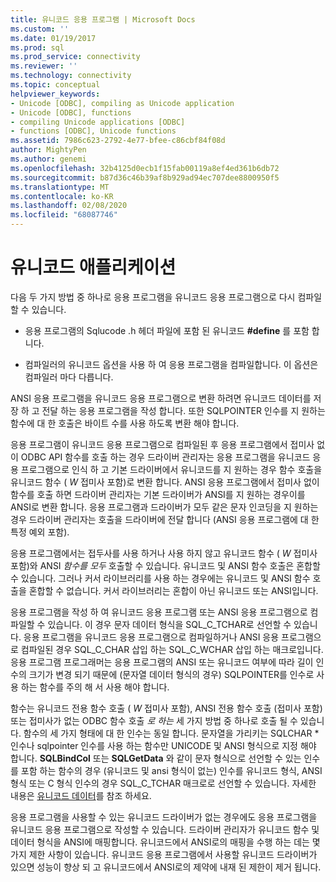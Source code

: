 ```yaml
---
title: 유니코드 응용 프로그램 | Microsoft Docs
ms.custom: ''
ms.date: 01/19/2017
ms.prod: sql
ms.prod_service: connectivity
ms.reviewer: ''
ms.technology: connectivity
ms.topic: conceptual
helpviewer_keywords:
- Unicode [ODBC], compiling as Unicode application
- Unicode [ODBC], functions
- compiling Unicode applications [ODBC]
- functions [ODBC], Unicode functions
ms.assetid: 7986c623-2792-4e77-bfee-c86cbf84f08d
author: MightyPen
ms.author: genemi
ms.openlocfilehash: 32b4125d0ecb1f15fab00119a8ef4ed361b6db72
ms.sourcegitcommit: b87d36c46b39af8b929ad94ec707dee8800950f5
ms.translationtype: MT
ms.contentlocale: ko-KR
ms.lasthandoff: 02/08/2020
ms.locfileid: "68087746"
---
```

# <a name="unicode-applications"></a>유니코드 애플리케이션
다음 두 가지 방법 중 하나로 응용 프로그램을 유니코드 응용 프로그램으로 다시 컴파일할 수 있습니다.  
  
-   응용 프로그램의 Sqlucode .h 헤더 파일에 포함 된 유니코드 **#define** 를 포함 합니다.  
  
-   컴파일러의 유니코드 옵션을 사용 하 여 응용 프로그램을 컴파일합니다. 이 옵션은 컴파일러 마다 다릅니다.  
  
 ANSI 응용 프로그램을 유니코드 응용 프로그램으로 변환 하려면 유니코드 데이터를 저장 하 고 전달 하는 응용 프로그램을 작성 합니다. 또한 SQLPOINTER 인수를 지 원하는 함수에 대 한 호출은 바이트 수를 사용 하도록 변환 해야 합니다.  
  
 응용 프로그램이 유니코드 응용 프로그램으로 컴파일된 후 응용 프로그램에서 접미사 없이 ODBC API 함수를 호출 하는 경우 드라이버 관리자는 응용 프로그램을 유니코드 응용 프로그램으로 인식 하 고 기본 드라이버에서 유니코드를 지 원하는 경우 함수 호출을 유니코드 함수 ( *W* 접미사 포함)로 변환 합니다. ANSI 응용 프로그램에서 접미사 없이 함수를 호출 하면 드라이버 관리자는 기본 드라이버가 ANSI를 지 원하는 경우이를 ANSI로 변환 합니다. 응용 프로그램과 드라이버가 모두 같은 문자 인코딩을 지 원하는 경우 드라이버 관리자는 호출을 드라이버에 전달 합니다 (ANSI 응용 프로그램에 대 한 특정 예외 포함).  
  
 응용 프로그램에서는 접두사를 사용 하거나 사용 하지 않고 유니코드 함수 ( *W* 접미사 포함)와 ANSI *함수를 모두* 호출할 수 있습니다. 유니코드 및 ANSI 함수 호출은 혼합할 수 있습니다. 그러나 커서 라이브러리를 사용 하는 경우에는 유니코드 및 ANSI 함수 호출을 혼합할 수 없습니다. 커서 라이브러리는 혼합이 아닌 유니코드 또는 ANSI입니다.  
  
 응용 프로그램을 작성 하 여 유니코드 응용 프로그램 또는 ANSI 응용 프로그램으로 컴파일할 수 있습니다. 이 경우 문자 데이터 형식을 SQL_C_TCHAR로 선언할 수 있습니다. 응용 프로그램을 유니코드 응용 프로그램으로 컴파일하거나 ANSI 응용 프로그램으로 컴파일된 경우 SQL_C_CHAR 삽입 하는 SQL_C_WCHAR 삽입 하는 매크로입니다. 응용 프로그램 프로그래머는 응용 프로그램의 ANSI 또는 유니코드 여부에 따라 길이 인수의 크기가 변경 되기 때문에 (문자열 데이터 형식의 경우) SQLPOINTER를 인수로 사용 하는 함수를 주의 해 서 사용 해야 합니다.  
  
 함수는 유니코드 전용 함수 호출 ( *W* 접미사 포함), ANSI 전용 함수 호출 (접미사 포함) 또는 접미사가 없는 ODBC 함수 호출 *로 하는* 세 가지 방법 중 하나로 호출 될 수 있습니다. 함수의 세 가지 형태에 대 한 인수는 동일 합니다. 문자열을 가리키는 SQLCHAR \* 인수나 sqlpointer 인수를 사용 하는 함수만 UNICODE 및 ANSI 형식으로 지정 해야 합니다. **SQLBindCol** 또는 **SQLGetData** 와 같이 문자 형식으로 선언할 수 있는 인수를 포함 하는 함수의 경우 (유니코드 및 ansi 형식이 없는) 인수를 유니코드 형식, ANSI 형식 또는 C 형식 인수의 경우 SQL_C_TCHAR 매크로로 선언할 수 있습니다. 자세한 내용은 [유니코드 데이터](../../../odbc/reference/develop-app/unicode-data.md)를 참조 하세요.  
  
 응용 프로그램을 사용할 수 있는 유니코드 드라이버가 없는 경우에도 응용 프로그램을 유니코드 응용 프로그램으로 작성할 수 있습니다. 드라이버 관리자가 유니코드 함수 및 데이터 형식을 ANSI에 매핑합니다. 유니코드에서 ANSI로의 매핑을 수행 하는 데는 몇 가지 제한 사항이 있습니다. 유니코드 응용 프로그램에서 사용할 유니코드 드라이버가 있으면 성능이 향상 되 고 유니코드에서 ANSI로의 제약에 내재 된 제한이 제거 됩니다.
